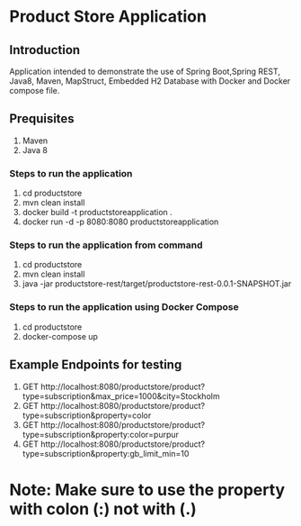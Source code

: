 # Product Store Application
## Introduction
Application intended to demonstrate the use of Spring Boot,Spring REST, Java8, Maven, MapStruct, Embedded H2 Database with Docker and Docker compose file. 

## Prequisites
1. Maven
2. Java 8

### Steps to run the application
1. cd productstore
1. mvn clean install
2. docker build -t productstoreapplication .
3. docker run -d -p 8080:8080 productstoreapplication 

### Steps to run the application from command
1. cd productstore
2. mvn clean install
3. java -jar productstore-rest/target/productstore-rest-0.0.1-SNAPSHOT.jar

### Steps to run the application using Docker Compose
1. cd productstore
2. docker-compose up

## Example Endpoints for testing
1. GET http://localhost:8080/productstore/product?type=subscription&max_price=1000&city=Stockholm
2. GET http://localhost:8080/productstore/product?type=subscription&property=color
3. GET http://localhost:8080/productstore/product?type=subscription&property:color=purpur
4. GET http://localhost:8080/productstore/product?type=subscription&property:gb_limit_min=10


# Note: Make sure to use the property with colon (:) not with (.)


